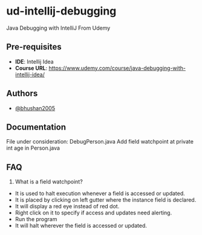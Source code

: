 # ud-intellij-debugging
Java Debugging with IntelliJ From Udemy
## Pre-requisites

- **IDE**: Intellij Idea
- **Course URL**: https://www.udemy.com/course/java-debugging-with-intellij-idea/


## Authors

- [@bhushan2005](https://www.github.com/bhushan2005)


## Documentation

File under consideration: DebugPerson.java
Add field watchpoint at private int age in Person.java



## FAQ

1. What is a field watchpoint?
- It is used to halt execution whenever a field is accessed or updated.
- It is placed by clicking on left gutter where the instance field is declared.
- It will display a red eye instead of red dot.
- Right click on it to specify if access and updates need alerting.
- Run the program
- It will halt wherever the field is accessed or updated.